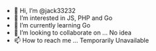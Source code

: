 - 👋 Hi, I’m @jack33232
- 👀 I’m interested in JS, PHP and Go
- 🌱 I’m currently learning Go
- 💞️ I’m looking to collaborate on ... No idea
- 📫 How to reach me ... Temporarily Unavailable

<!---
jack33232/jack33232 is a ✨ special ✨ repository because its `README.md` (this file) appears on your GitHub profile.
You can click the Preview link to take a look at your changes.
--->
